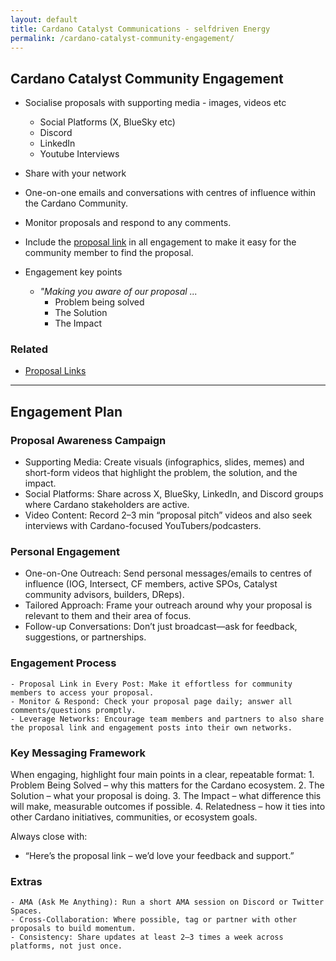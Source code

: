 ```yaml
---
layout: default
title: Cardano Catalyst Communications - selfdriven Energy
permalink: /cardano-catalyst-community-engagement/
---
```


## Cardano Catalyst Community Engagement

- Socialise proposals with supporting media - images, videos etc
    - Social Platforms (X, BlueSky etc)
    - Discord
    - LinkedIn
    - Youtube Interviews

- Share with your network

- One-on-one emails and conversations with centres of influence within the Cardano Community.

- Monitor proposals and respond to any comments.

- Include the [proposal link](/cardano-catalyst/) in all engagement to make it easy for the community member to find the proposal.

- Engagement key points
    -  *"Making you aware of our proposal ...*
        - Problem being solved
        - The Solution
        - The Impact

### Related
- [Proposal Links](/cardano-catalyst/)

---

## Engagement Plan

### Proposal Awareness Campaign
- Supporting Media: Create visuals (infographics, slides, memes) and short-form videos that highlight the problem, the solution, and the impact.
- Social Platforms: Share across X, BlueSky, LinkedIn, and Discord groups where Cardano stakeholders are active.
- Video Content: Record 2–3 min “proposal pitch” videos and also seek interviews with Cardano-focused YouTubers/podcasters.

### Personal Engagement
- One-on-One Outreach: Send personal messages/emails to centres of influence (IOG, Intersect, CF members, active SPOs, Catalyst community advisors, builders, DReps).
- Tailored Approach: Frame your outreach around why your proposal is relevant to them and their area of focus.
- Follow-up Conversations: Don’t just broadcast—ask for feedback, suggestions, or partnerships.

### Engagement Process
	- Proposal Link in Every Post: Make it effortless for community members to access your proposal.
	- Monitor & Respond: Check your proposal page daily; answer all comments/questions promptly.
	- Leverage Networks: Encourage team members and partners to also share the proposal link and engagement posts into their own networks.

### Key Messaging Framework

When engaging, highlight four main points in a clear, repeatable format:
	1.	Problem Being Solved – why this matters for the Cardano ecosystem.
	2.	The Solution – what your proposal is doing.
	3.	The Impact – what difference this will make, measurable outcomes if possible.
	4.	Relatedness – how it ties into other Cardano initiatives, communities, or ecosystem goals.

Always close with:
-  “Here’s the proposal link – we’d love your feedback and support.”

### Extras
	- AMA (Ask Me Anything): Run a short AMA session on Discord or Twitter Spaces.
	- Cross-Collaboration: Where possible, tag or partner with other proposals to build momentum.
	- Consistency: Share updates at least 2–3 times a week across platforms, not just once.


